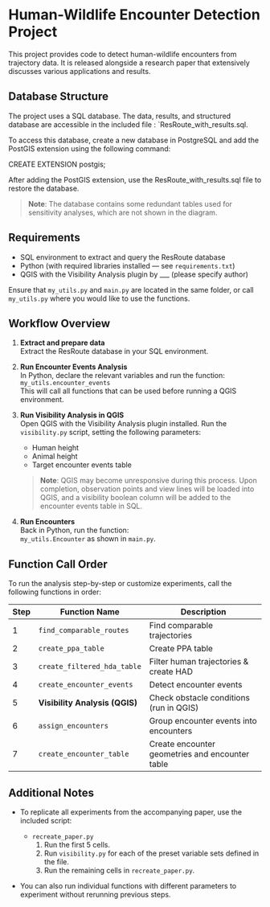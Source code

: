 # Human-Wildlife Encounter Detection Project

This project provides code to detect human-wildlife encounters from trajectory data. It is released alongside a research paper that extensively discusses various applications and results.

## Database Structure

The project uses a SQL database. The data, results, and structured database are accessible in the included file : 
`ResRoute_with_results.sql.

To access this database, create a new database in PostgreSQL and add the PostGIS extension using the following command:

CREATE EXTENSION postgis;

After adding the PostGIS extension, use the ResRoute_with_results.sql file to restore the database.

> **Note**: The database contains some redundant tables used for sensitivity analyses, which are not shown in the diagram.

## Requirements

- SQL environment to extract and query the ResRoute database
- Python (with required libraries installed — see `requirements.txt`)
- QGIS with the Visibility Analysis plugin by ___ (please specify author)

Ensure that `my_utils.py` and `main.py` are located in the same folder, or call `my_utils.py` where you would like to use the functions.

## Workflow Overview

1. **Extract and prepare data**  
   Extract the ResRoute database in your SQL environment.

2. **Run Encounter Events Analysis**  
   In Python, declare the relevant variables and run the function:  
   `my_utils.encounter_events`  
   This will call all functions that can be used before running a QGIS environment.

3. **Run Visibility Analysis in QGIS**  
   Open QGIS with the Visibility Analysis plugin installed. Run the `visibility.py` script, setting the following parameters:
   - Human height
   - Animal height
   - Target encounter events table  
   
   > **Note**: QGIS may become unresponsive during this process. Upon completion, observation points and view lines will be loaded into QGIS, and a visibility boolean column will be added to the encounter events table in SQL.

4. **Run Encounters**  
   Back in Python, run the function:  
   `my_utils.Encounter` as shown in `main.py`.

## Function Call Order

To run the analysis step-by-step or customize experiments, call the following functions in order:

| Step | Function Name              | Description                                     |
|------|----------------------------|-------------------------------------------------|
| 1    | `find_comparable_routes`   | Find comparable trajectories                    |
| 2    | `create_ppa_table`         | Create PPA table                                |
| 3    | `create_filtered_hda_table`| Filter human trajectories & create HAD          |
| 4    | `create_encounter_events`  | Detect encounter events                         |
| 5    | **Visibility Analysis (QGIS)** | Check obstacle conditions (run in QGIS)     |
| 6    | `assign_encounters`      | Group encounter events into encounters            |
| 7    | `create_encounter_table` | Create encounter geometries and encounter table   |

## Additional Notes

- To replicate all experiments from the accompanying paper, use the included script:
  - `recreate_paper.py`
    1. Run the first 5 cells.
    2. Run `visibility.py` for each of the preset variable sets defined in the file.
    3. Run the remaining cells in `recreate_paper.py`.

- You can also run individual functions with different parameters to experiment without rerunning previous steps.

